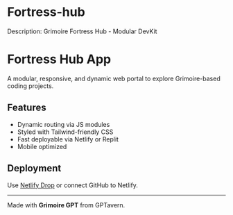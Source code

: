 # Fortress-hub
Description: Grimoire Fortress Hub - Modular DevKit
# Fortress Hub App

A modular, responsive, and dynamic web portal to explore Grimoire-based coding projects.

## Features
- Dynamic routing via JS modules
- Styled with Tailwind-friendly CSS
- Fast deployable via Netlify or Replit
- Mobile optimized

## Deployment
Use [Netlify Drop](https://app.netlify.com/drop) or connect GitHub to Netlify.

---

Made with **Grimoire GPT** from GPTavern.
